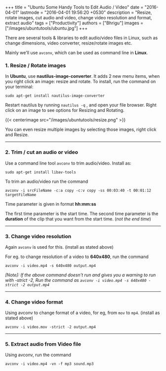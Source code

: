 +++
title = "Ubuntu Some Handy Tools to Edit Audio / Video"
date = "2016-04-01"
lastmode = "2016-04-01 19:56:20 +0530"
description = "Resize, rotate images, cut audio and video, change video resolution and format, extract audio"
tags = ["Productivity"]
authors = ["Bhrigu"]
images = ["/images/ubuntutools/ubuntu.jpg"]
+++


There are several tools & libraries to edit audio/video files in Linux, such as change dimensions, video converter, resize/rotate images etc.

Mainly we'll use `avconv`, which can be used as command line in __Linux__.
<!--more-->

### 1. Resize / Rotate images
In __Ubuntu__, use **nautilus-image-converter**. It adds 2 new menu items, when you right click an image: resize and rotate. To install, run the command on your terminal:

`sudo apt-get install nautilus-image-converter`

Restart nautilus by running `nautilus -q` , and open your file browser. Right click on an image to see options for Resizing and Rotating.

{{< centerimage src="/images/ubuntutools/resize.png" >}}



You can even resize multiple images by selecting those images, right click and Resize.

---

### 2. Trim / cut an audio or video
Use a command line tool `avconv` to trim audio/video. Install as:

`sudo apt-get install libav-tools`

To trim an audio/video run the command

`avconv -i srcFileName -c:a copy -c:v copy -ss 00:03:40 -t 00:01:12 targetFileName`

Time parameter is given in format **hh:mm:ss** 

The first time parameter is the start time. The second time parameter is the **duration** of the clip that you want from the start time. (*not the end time*)

---

### 3. Change video resolution
Again `avconv` is used for this. (install as stated above)

For eg. to change resolution of a video to __640x480__, run the command

`avconv -i video.mp4 -s 640x480 output.mp4`



*[Note]: If the above command doesn't run and gives you a warning to run with -strict -2, Run the command as `avconv -i video.mp4 -s 640x480 -strict -2 output.mp4`*
 

---

### 4. Change video format
Using avconv to change format of a video, for eg, from `mov` to `mp4`. (install as stated above)

`avconv -i video.mov -strict -2 output.mp4`

---

### 5. Extract audio from Video file
Using avconv, run the command

`avconv -i video.mp4 -vn -f mp3 sound.mp3`
